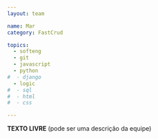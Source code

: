 ```yaml
---
layout: team

name: Mar
category: FastCrud

topics: 
  - softeng
  - git
  - javascript
  - python
#  - django
  - logic
#  - sql
#  - html
#  - css

---
```


**TEXTO LIVRE** (pode ser uma descrição da equipe)
